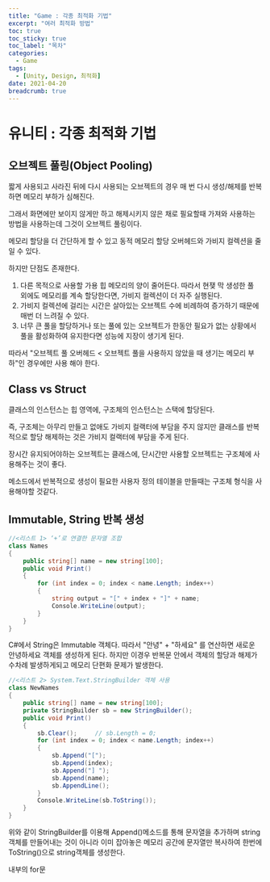 ```yaml
---
title: "Game : 각종 최적화 기법"
excerpt: "여러 최적화 방법"
toc: true
toc_sticky: true
toc_label: "목차"
categories:
  - Game
tags:
  - [Unity, Design, 최적화]
date: 2021-04-20
breadcrumb: true
---
```



# 유니티 : 각종 최적화 기법

## 오브젝트 풀링(Object Pooling)

짧게 사용되고 사라진 뒤에 다시 사용되는 오브젝트의 경우 매 번 다시 생성/해제를 반복하면 메모리 부하가 심해진다.

그래서 화면에만 보이지 않게만 하고 해제시키지 않은 채로 필요할때 가져와 사용하는 방법을 사용하는데 그것이 오브젝트 풀링이다.

메모리 할당을 더 간단하게 할 수 있고 동적 메모리 할당 오버헤드와 가비지 컬렉션을 줄일 수 있다.

하지만 단점도 존재한다.

1. 다른 목적으로 사용할 가용 힙 메모리의 양이 줄어든다. 따라서 현쟂 막 생성한 풀 외에도 메모리를 계속 할당한다면, 가비지 컬렉션이 더 자주 실행된다.
2. 가비지 컬렉션에 걸리는 시간은 살아있는 오브젝트 수에 비례하여 증가하기 때문에 매번 더 느려질 수 있다.
3. 너무 큰 풀을 할당하거나 또는 풀에 있는 오브젝트가 한동안 필요가 없는 상황에서 풀을 활성화하여 유지한다면 성능에 지장이 생기게 된다.

따라서 "오브젝트 풀 오버헤드 < 오브젝트 풀을 사용하지 않았을 때 생기는 메모리 부하"인 경우에만 사용 해야 한다.

## Class vs Struct

클래스의 인스턴스는 힙 영역에, 구조체의 인스턴스는 스택에 할당된다.

즉, 구조체는 아무리 만들고 없애도 가비지 컬랙터에 부담을 주지 않지만 클래스를 반복적으로 할당 해제하는 것은 가비지 컬랙터에 부담을 주게 된다.

장시간 유지되어야하는 오브젝트는 클래스에, 단시간만 사용할 오브젝트는 구조체에 사용해주는 것이 좋다.

메소드에서 반복적으로 생성이 필요한 사용자 정의 테이블을 만들때는 구조체 형식을 사용해야할 것같다.

## Immutable, String 반복 생성

```csharp
//<리스트 1> ‘+’로 연결한 문자열 조합
class Names
{
    public string[] name = new string[100];
    public void Print()
    {
        for (int index = 0; index < name.Length; index++)
        {
            string output = "[" + index + "]" + name;
            Console.WriteLine(output);
        }
    }
}
```

C#에서 String은 Immutable 객체다. 따라서 "안녕" + "하세요" 를 연산하면 새로운 안녕하세요 객체를 생성하게 된다. 하지만 이경우 반복문 안에서 객체의 할당과 해제가 수차례 발생하게되고 메모리 단편화 문제가 발생한다.

```csharp
//<리스트 2> System.Text.StringBuilder 객체 사용
class NewNames
{
    public string[] name = new string[100];
    private StringBuilder sb = new StringBuilder();
    public void Print()
    {
        sb.Clear();     // sb.Length = 0;
        for (int index = 0; index < name.Length; index++)
        {
            sb.Append("[");
            sb.Append(index);
            sb.Append("] ");
            sb.Append(name);
            sb.AppendLine();
        }
        Console.WriteLine(sb.ToString());
    }
}
```

위와 같이 StringBuilder를 이용해 Append()메소드를 통해 문자열을 추가하며 string객체를 만들어내는 것이 아니라 이미 잡아놓은 메모리 공간에 문자열만 복사하여 한번에 ToString()으로 string객체를 생성한다.

내부의 for문